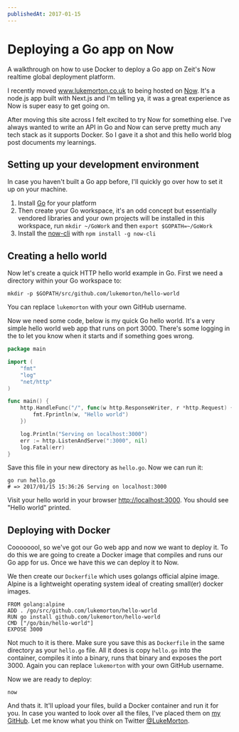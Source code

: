 ```yaml
---
publishedAt: 2017-01-15
---
```


# Deploying a Go app on Now

A walkthrough on how to use Docker to deploy a Go app on Zeit's Now realtime global deployment platform.

I recently moved www.lukemorton.co.uk to being hosted on [Now](https://now.sh). It's a node.js app built with Next.js and I'm telling ya, it was a great experience as Now is super easy to get going on.

After moving this site across I felt excited to try Now for something else. I've always wanted to write an API in Go and Now can serve pretty much any tech stack as it supports Docker. So I gave it a shot and this hello world blog post documents my learnings.

## Setting up your development environment

In case you haven't built a Go app before, I'll quickly go over how to set it up on your machine.

1. Install [Go](https://golang.org/doc/install#install) for your platform
2. Then create your Go workspace, it's an odd concept but essentially vendored libraries and your own projects will be installed in this workspace, run `mkdir ~/GoWork` and then `export $GOPATH=~/GoWork`
3. Install the [now-cli](https://github.com/zeit/now-cli/) with `npm install -g now-cli`

## Creating a hello world

Now let's create a quick HTTP hello world example in Go. First we need a directory within your Go workspace to:

```
mkdir -p $GOPATH/src/github.com/lukemorton/hello-world
```

You can replace `lukemorton` with your own GitHub username.

Now we need some code, below is my quick Go hello world. It's a very simple hello world web app that runs on port 3000. There's some logging in the to let you know when it starts and if something goes wrong.

```go
package main

import (
	"fmt"
	"log"
	"net/http"
)

func main() {
	http.HandleFunc("/", func(w http.ResponseWriter, r *http.Request) {
		fmt.Fprintln(w, "Hello world")
	})

	log.Println("Serving on localhost:3000")
	err := http.ListenAndServe(":3000", nil)
	log.Fatal(err)
}
```

Save this file in your new directory as `hello.go`. Now we can run it:

```
go run hello.go
# => 2017/01/15 15:36:26 Serving on localhost:3000
```

Visit your hello world in your browser [http://localhost:3000](http://localhost:3000). You should see "Hello world" printed.

## Deploying with Docker

Coooooool, so we've got our Go web app and now we want to deploy it. To do this we are going to create a Docker image that compiles and runs our Go app for us. Once we have this we can deploy it to Now.

We then create our `Dockerfile` which uses golangs official alpine image. Alpine is a lightweight operating system ideal of creating small(er) docker images.

```
FROM golang:alpine
ADD . /go/src/github.com/lukemorton/hello-world
RUN go install github.com/lukemorton/hello-world
CMD ["/go/bin/hello-world"]
EXPOSE 3000
```

Not much to it is there. Make sure you save this as `Dockerfile` in the same directory as your `hello.go` file. All it does is copy `hello.go` into the container, compiles it into a binary, runs that binary and exposes the port 3000. Again you can replace `lukemorton` with your own GitHub username.

Now we are ready to deploy:

```
now
```

And thats it. It'll upload your files, build a Docker container and run it for you. In case you wanted to look over all the files, I've placed them on [my GitHub](https://github.com/lukemorton/hello-world). Let me know what you think on Twitter [@LukeMorton](https://twitter.com/LukeMorton).
